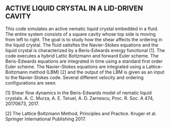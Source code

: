 ## ACTIVE LIQUID CRYSTAL IN A LID-DRIVEN CAVITY ##
This code simulates an active nematic liquid crystal embedded in a fluid. The entire system consists of a square cavity whose top side is moving from left to right. The goal is to study how the shear affects the ordering in the liquid crystal. The fluid satisfies the Navier-Stokes equations and the liquid crystal is characterized by a Beris-Edwards energy functional [1].
The code executes a hybrid Lattic Boltzmann and forward Euler scheme. The Beris-Edwards equations are integrated in time using a standard first order Euler scheme. The Navier-Stokes equations are integrated using a Lattice-Boltzmann method (LBM) [2] and the output of the LBM is given as an input to the Navier-Stokes code.
Several different velocity and ordering configurations are seen.

[1] Shear flow dynamics in the Beris-Edwards model of nematic liquid crystals. A. C. Murza, A. E. Teruel, A. D. Zarnescu, Proc. R. Soc. A 474, 20170673, 2017. 

[2] The Lattice Boltzmann Method, Principles and Practice. Kruger et al. Springer International Publishing 2017.

